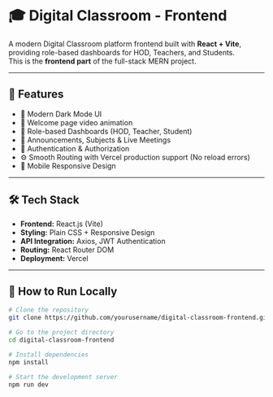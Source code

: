 # 🎓 Digital Classroom - Frontend

A modern Digital Classroom platform frontend built with **React + Vite**, providing role-based dashboards for HOD, Teachers, and Students.  
This is the **frontend part** of the full-stack MERN project.

---

## 🚀 Features

- 🌙 Modern Dark Mode UI
- 🎥 Welcome page video animation
- 🎯 Role-based Dashboards (HOD, Teacher, Student)
- 📝 Announcements, Subjects & Live Meetings
- 🔐 Authentication & Authorization
- ⚙️ Smooth Routing with Vercel production support (No reload errors)
- 📱 Mobile Responsive Design

---

## 🛠️ Tech Stack

- **Frontend:** React.js (Vite)
- **Styling:** Plain CSS + Responsive Design
- **API Integration:** Axios, JWT Authentication
- **Routing:** React Router DOM
- **Deployment:** Vercel

---

## 📄 How to Run Locally

```bash
# Clone the repository
git clone https://github.com/yourusername/digital-classroom-frontend.git

# Go to the project directory
cd digital-classroom-frontend

# Install dependencies
npm install

# Start the development server
npm run dev
```
